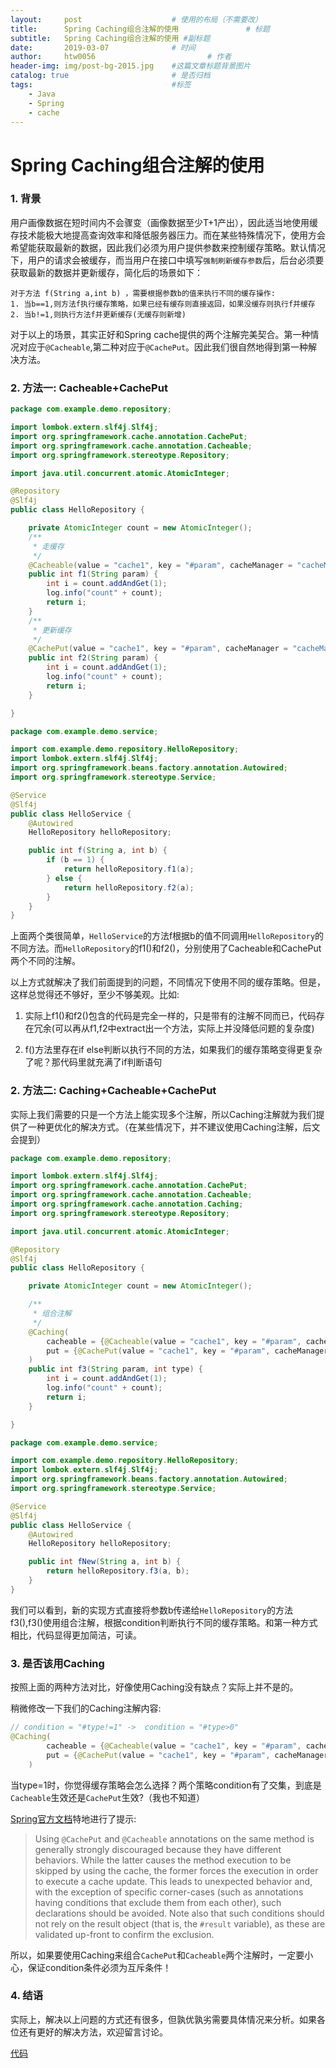 ```yaml
---
layout:     post   				    # 使用的布局（不需要改）
title:      Spring Caching组合注解的使用				# 标题 
subtitle:   Spring Caching组合注解的使用 #副标题
date:       2019-03-07 				# 时间
author:     htw0056 						# 作者
header-img: img/post-bg-2015.jpg 	#这篇文章标题背景图片
catalog: true 						# 是否归档
tags:								#标签
    - Java
    - Spring
    - cache
---
```


# Spring Caching组合注解的使用

### 1. 背景

用户画像数据在短时间内不会骤变（画像数据至少T+1产出），因此适当地使用缓存技术能极大地提高查询效率和降低服务器压力。而在某些特殊情况下，使用方会希望能获取最新的数据，因此我们必须为用户提供参数来控制缓存策略。默认情况下，用户的请求会被缓存，而当用户在接口中填写`强制刷新缓存参数`后，后台必须要获取最新的数据并更新缓存，简化后的场景如下：

```
对于方法 f(String a,int b) ，需要根据参数b的值来执行不同的缓存操作:
1. 当b==1,则方法f执行缓存策略，如果已经有缓存则直接返回，如果没缓存则执行f并缓存
2. 当b!=1,则执行方法f并更新缓存(无缓存则新增)
```

对于以上的场景，其实正好和Spring cache提供的两个注解完美契合。第一种情况对应于`@Cacheable`,第二种对应于`@CachePut`。因此我们很自然地得到第一种解决方法。

### 2. 方法一: Cacheable+CachePut

```java
package com.example.demo.repository;

import lombok.extern.slf4j.Slf4j;
import org.springframework.cache.annotation.CachePut;
import org.springframework.cache.annotation.Cacheable;
import org.springframework.stereotype.Repository;

import java.util.concurrent.atomic.AtomicInteger;

@Repository
@Slf4j
public class HelloRepository {

    private AtomicInteger count = new AtomicInteger();
    /**
     * 走缓存
     */
    @Cacheable(value = "cache1", key = "#param", cacheManager = "cacheManager")
    public int f1(String param) {
        int i = count.addAndGet(1);
        log.info("count" + count);
        return i;
    }
    /**
     * 更新缓存
     */
    @CachePut(value = "cache1", key = "#param", cacheManager = "cacheManager")
    public int f2(String param) {
        int i = count.addAndGet(1);
        log.info("count" + count);
        return i;
    }

}

```

```java
package com.example.demo.service;

import com.example.demo.repository.HelloRepository;
import lombok.extern.slf4j.Slf4j;
import org.springframework.beans.factory.annotation.Autowired;
import org.springframework.stereotype.Service;

@Service
@Slf4j
public class HelloService {
    @Autowired
    HelloRepository helloRepository;

    public int f(String a, int b) {
        if (b == 1) {
            return helloRepository.f1(a);
        } else {
            return helloRepository.f2(a);
        }
    }
}

```

上面两个类很简单，`HelloService`的方法f根据b的值不同调用`HelloRepository`的不同方法。而`HelloRepository`的f1()和f2()，分别使用了Cacheable和CachePut两个不同的注解。

以上方式就解决了我们前面提到的问题，不同情况下使用不同的缓存策略。但是，这样总觉得还不够好，至少不够美观。比如:

1. 实际上f1()和f2()包含的代码是完全一样的，只是带有的注解不同而已，代码存在冗余(可以再从f1,f2中extract出一个方法，实际上并没降低问题的复杂度)

2. f()方法里存在if else判断以执行不同的方法，如果我们的缓存策略变得更复杂了呢？那代码里就充满了if判断语句

### 2. 方法二: Caching+Cacheable+CachePut

实际上我们需要的只是一个方法上能实现多个注解，所以Caching注解就为我们提供了一种更优化的解决方式。（在某些情况下，并不建议使用Caching注解，后文会提到）

```java
package com.example.demo.repository;

import lombok.extern.slf4j.Slf4j;
import org.springframework.cache.annotation.CachePut;
import org.springframework.cache.annotation.Cacheable;
import org.springframework.cache.annotation.Caching;
import org.springframework.stereotype.Repository;

import java.util.concurrent.atomic.AtomicInteger;

@Repository
@Slf4j
public class HelloRepository {

    private AtomicInteger count = new AtomicInteger();

    /**
     * 组合注解
     */
    @Caching(
        cacheable = {@Cacheable(value = "cache1", key = "#param", cacheManager = "cacheManager", condition = "#type==1")},
        put = {@CachePut(value = "cache1", key = "#param", cacheManager = "cacheManager", condition = "#type!=1")}
    )
    public int f3(String param, int type) {
        int i = count.addAndGet(1);
        log.info("count" + count);
        return i;
    }

}
```

```java
package com.example.demo.service;

import com.example.demo.repository.HelloRepository;
import lombok.extern.slf4j.Slf4j;
import org.springframework.beans.factory.annotation.Autowired;
import org.springframework.stereotype.Service;

@Service
@Slf4j
public class HelloService {
    @Autowired
    HelloRepository helloRepository;

    public int fNew(String a, int b) {
        return helloRepository.f3(a, b);
    }
}

```

我们可以看到，新的实现方式直接将参数b传递给`HelloRepository`的方法f3(),f3()使用组合注解，根据condition判断执行不同的缓存策略。和第一种方式相比，代码显得更加简洁，可读。

### 3. 是否该用Caching

按照上面的两种方法对比，好像使用Caching没有缺点？实际上并不是的。

稍微修改一下我们的Caching注解内容:

```java
// condition = "#type!=1" ->  condition = "#type>0"
@Caching(
        cacheable = {@Cacheable(value = "cache1", key = "#param", cacheManager = "cacheManager", condition = "#type==1")},
        put = {@CachePut(value = "cache1", key = "#param", cacheManager = "cacheManager", condition = "#type>0")}
    ) 
```

当type=1时，你觉得缓存策略会怎么选择？两个策略condition有了交集，到底是`Cacheable`生效还是`CachePut`生效?（我也不知道）

[Spring官方文档](https://docs.spring.io/spring/docs/5.1.4.RELEASE/spring-framework-reference/integration.html#cache-annotations-put)特地进行了提示:

> Using `@CachePut` and `@Cacheable` annotations on the same method is generally strongly discouraged because they have different behaviors. While the latter causes the method execution to be skipped by using the cache, the former forces the execution in order to execute a cache update. This leads to unexpected behavior and, with the exception of specific corner-cases (such as annotations having conditions that exclude them from each other), such declarations should be avoided. Note also that such conditions should not rely on the result object (that is, the `#result` variable), as these are validated up-front to confirm the exclusion.

所以，如果要使用Caching来组合`CachePut`和`Cacheable`两个注解时，一定要小心，保证condition条件必须为互斥条件！

### 4. 结语

实际上，解决以上问题的方式还有很多，但孰优孰劣需要具体情况来分析。如果各位还有更好的解决方法，欢迎留言讨论。

[代码](https://github.com/htw0056/blog/tree/master/java/code/cache-test)


